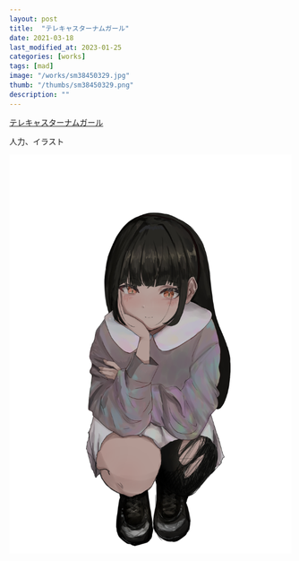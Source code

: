 ```yaml
---
layout: post
title:  "テレキャスターナムガール"
date: 2021-03-18
last_modified_at: 2023-01-25
categories: [works]
tags: [mad]
image: "/works/sm38450329.jpg"
thumb: "/thumbs/sm38450329.png"
description: ""
---
```


<script type="application/javascript" src="https://embed.nicovideo.jp/watch/sm38450329/script?w=640&h=360"></script><noscript><a href="https://www.nicovideo.jp/watch/sm38450329">テレキャスターナムガール</a></noscript>

人力、イラスト

![Alt text](/works/028.png)